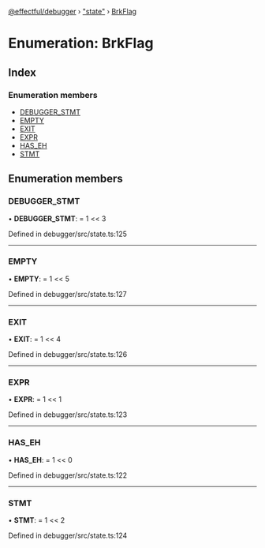 [@effectful/debugger](../README.md) › ["state"](../modules/_state_.md) › [BrkFlag](_state_.brkflag.md)

# Enumeration: BrkFlag

## Index

### Enumeration members

* [DEBUGGER_STMT](_state_.brkflag.md#debugger_stmt)
* [EMPTY](_state_.brkflag.md#empty)
* [EXIT](_state_.brkflag.md#exit)
* [EXPR](_state_.brkflag.md#expr)
* [HAS_EH](_state_.brkflag.md#has_eh)
* [STMT](_state_.brkflag.md#stmt)

## Enumeration members

###  DEBUGGER_STMT

• **DEBUGGER_STMT**: = 1 << 3

Defined in debugger/src/state.ts:125

___

###  EMPTY

• **EMPTY**: = 1 << 5

Defined in debugger/src/state.ts:127

___

###  EXIT

• **EXIT**: = 1 << 4

Defined in debugger/src/state.ts:126

___

###  EXPR

• **EXPR**: = 1 << 1

Defined in debugger/src/state.ts:123

___

###  HAS_EH

• **HAS_EH**: = 1 << 0

Defined in debugger/src/state.ts:122

___

###  STMT

• **STMT**: = 1 << 2

Defined in debugger/src/state.ts:124
